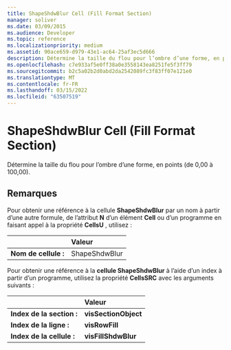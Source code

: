 ```yaml
---
title: ShapeShdwBlur Cell (Fill Format Section)
manager: soliver
ms.date: 03/09/2015
ms.audience: Developer
ms.topic: reference
ms.localizationpriority: medium
ms.assetid: 90ace659-d979-43e1-ac64-25af3ec5d666
description: Détermine la taille du flou pour l’ombre d’une forme, en points (de 0,00 à 100,00).
ms.openlocfilehash: c7e933af5e0ff38a0e3558143ea8251fe5f3ff79
ms.sourcegitcommit: b2c5a02b2d0abd2da2542089fc3f83ff07e121e0
ms.translationtype: MT
ms.contentlocale: fr-FR
ms.lasthandoff: 03/15/2022
ms.locfileid: "63507519"
---
```

# <a name="shapeshdwblur-cell-fill-format-section"></a>ShapeShdwBlur Cell (Fill Format Section)

Détermine la taille du flou pour l’ombre d’une forme, en points (de 0,00 à 100,00). 
  
## <a name="remarks"></a>Remarques

Pour obtenir une référence à la cellule **ShapeShdwBlur** par un nom à partir d’une autre formule, de l’attribut **N** d’un élément **Cell** ou d’un programme en faisant appel à la propriété **CellsU** , utilisez : 
  
||Valeur |
|:-----|:-----|
| **Nom de cellule :**  <br/> | ShapeShdwBlur  <br/> |
   
Pour obtenir une référence à la **cellule ShapeShdwBlur** à l’aide d’un index à partir d’un programme, utilisez la propriété **CellsSRC** avec les arguments suivants : 
  
||Valeur |
|:-----|:-----|
| **Index de la section :**  <br/> |**visSectionObject** <br/> |
| **Index de la ligne :**  <br/> |**visRowFill** <br/> |
| **Index de la cellule :**  <br/> |**visFillShdwBlur** <br/> |
   

